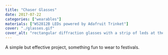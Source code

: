```yaml
---
title: "Chaser Glasses"
date: 2017-07-22
categories: ["wearables"]
materials: ["WS2812B LEDs powered by Adafruit Trinket"]
cover: "./glasses.gif"
cover_alt: "rectangular diffraction glasses with a strip of leds at the top"
---
```

A simple but effective project, something fun to wear to festivals.